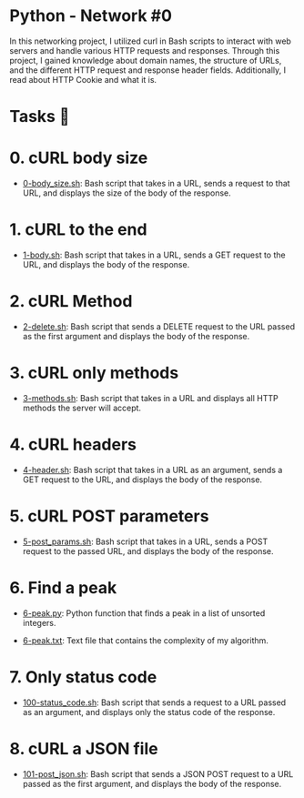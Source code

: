 # Python - Network #0

In this networking project, I utilized curl in Bash scripts to interact with web servers and handle various HTTP requests and responses. Through this project, I gained knowledge about domain names,  the structure of URLs, and the different HTTP request and response header fields. Additionally, I read about HTTP Cookie and what it is.

# Tasks 📃

# 0. cURL body size

  + <u>[0-body_size.sh](https://github.com/Heshbon/alx-higher_level_programming/blob/master/0x10-python-network_0/0-body_size.sh)</u>: Bash script that takes in a URL, sends a request to that URL, and displays the size of the body of the response.

# 1. cURL to the end

  + <u>[1-body.sh](https://github.com/Heshbon/alx-higher_level_programming/blob/master/0x10-python-network_0/1-body.sh)</u>: Bash script that takes in a URL, sends a GET request to the URL, and displays the body of the response.

# 2. cURL Method

  + <u>[2-delete.sh](https://github.com/Heshbon/alx-higher_level_programming/blob/master/0x10-python-network_0/2-delete.sh)</u>: Bash script that sends a DELETE request to the URL passed as the first argument and displays the body of the response.

# 3. cURL only methods

  + <u>[3-methods.sh](https://github.com/Heshbon/alx-higher_level_programming/blob/master/0x10-python-network_0/3-methods.sh)</u>: Bash script that takes in a URL and displays all HTTP methods the server will accept.

# 4. cURL headers

  + <u>[4-header.sh](https://github.com/Heshbon/alx-higher_level_programming/blob/master/0x10-python-network_0/4-header.sh)</u>: Bash script that takes in a URL as an argument, sends a GET request to the URL, and displays the body of the response.

# 5. cURL POST parameters

  + <u>[5-post_params.sh](https://github.com/Heshbon/alx-higher_level_programming/blob/master/0x10-python-network_0/5-post_params.sh)</u>: Bash script that takes in a URL, sends a POST request to the passed URL, and displays the body of the response.

# 6. Find a peak

  + <u>[6-peak.py](https://github.com/Heshbon/alx-higher_level_programming/blob/master/0x10-python-network_0/6-peak.py)</u>: Python function that finds a peak in a list of unsorted integers.

  + <u>[6-peak.txt](https://github.com/Heshbon/alx-higher_level_programming/blob/master/0x10-python-network_0/6-peak.txt)</u>: Text file that contains the complexity of my algorithm.

# 7. Only status code

  + <u>[100-status_code.sh](https://github.com/Heshbon/alx-higher_level_programming/blob/master/0x10-python-network_0/100-status_code.sh)</u>: Bash script that sends a request to a URL passed as an argument, and displays only the status code of the response.

# 8. cURL a JSON file

  + <u>[101-post_json.sh](https://github.com/Heshbon/alx-higher_level_programming/blob/master/0x10-python-network_0/101-post_json.sh)</u>: Bash script that sends a JSON POST request to a URL passed as the first argument, and displays the body of the response.
